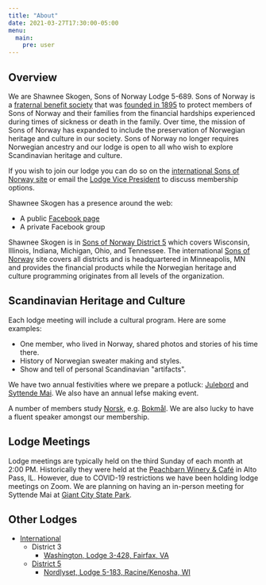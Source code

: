 ```yaml
---
title: "About"
date: 2021-03-27T17:30:00-05:00
menu:
  main:
    pre: user
---
```

## Overview

We are Shawnee Skogen, Sons of Norway Lodge 5-689.
Sons of Norway is a [fraternal benefit society](https://www.youtube.com/watch?v=eSof7Z3yJYQ) that was [founded in 1895](https://www.youtube.com/watch?v=v_eZDMuubQk) to protect members of Sons of Norway and their families from the financial hardships experienced during times of sickness or death in the family.
Over time, the mission of Sons of Norway has expanded to include the preservation of Norwegian heritage and culture in our society.
Sons of Norway no longer requires Norwegian ancestry and our lodge is open to all who wish to explore Scandinavian heritage and culture.

If you wish to join our lodge you can do so on the [international Sons of Norway site](https://members.sofn.com/newMembers/signup/join?district=5&lodge=689&lodgeName=Shawnee+Skogen+++++++++++) or email the [Lodge Vice President](mailto:vp@shawnee-skogen.com) to discuss membership options.

Shawnee Skogen has a presence around the web:

- A public [Facebook page](https://www.facebook.com/southillinois/)
- A private Facebook group

Shawnee Skogen is in [Sons of Norway District 5](https://sonsofnorway5.com) which covers Wisconsin, Illinois, Indiana, Michigan, Ohio, and Tennessee.
The international [Sons of Norway](http://www.sofn.com/) site covers all districts and is headquartered in Minneapolis, MN and provides the financial products while the Norwegian heritage and culture programming originates from all levels of the organization.

## Scandinavian Heritage and Culture

Each lodge meeting will include a cultural program.
Here are some examples:

- One member, who lived in Norway, shared photos and stories of his time there.
- History of Norwegian sweater making and styles.
- Show and tell of personal Scandinavian "artifacts".

We have two annual festivities where we prepare a potluck: [Julebord](https://en.wikipedia.org/wiki/Julebord) and [Syttende Mai](https://en.wikipedia.org/wiki/Constitution_Day_(Norway)).
We also have an annual lefse making event.

A number of members study [Norsk](https://en.wikipedia.org/wiki/Norwegian_language), e.g. [Bokmål](https://en.wikipedia.org/wiki/Bokmål).
We are also lucky to have a fluent speaker amongst our membership.

## Lodge Meetings

Lodge meetings are typically held on the third Sunday of each month at 2:00 PM.
Historically they were held at the [Peachbarn Winery & Café](https://www.peachbarn.com) in Alto Pass, IL.
However, due to COVID-19 restrictions we have been holding lodge meetings on Zoom.
We are planning on having an in-person meeting for Syttende Mai at [Giant City State Park](https://www2.illinois.gov/dnr/Parks/Pages/GiantCity.aspx).

## Other Lodges

- [International](https://www.sofn.com)
  - District 3
    - [Washington, Lodge 3-428, Fairfax, VA](http://www.norwaydc.org)
  - [District 5](https://sonsofnorway5.com)
    - [Nordlyset, Lodge 5-183, Racine/Kenosha, WI](http://sonsofnorwayracine.com/)
